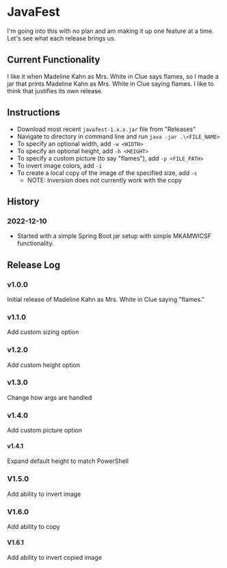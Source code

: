 # JavaFest

I'm going into this with no plan and am making it up one feature at a time. Let's see what each release brings us.

## Current Functionality

I like it when Madeline Kahn as Mrs. White in Clue says flames, so I made a jar that prints Madeline Kahn as Mrs. White
in Clue saying flames. I like to think that justifies its own release.

## Instructions

* Download most recent `javafest-1.x.x.jar` file from "Releases"
* Navigate to directory in command line and run `java -jar .\<FILE_NAME>`
* To specify an optional width, add `-w <WIDTH>`
* To specify an optional height, add `-h <HEIGHT>`
* To specify a custom picture (to say "flames"), add `-p <FILE_PATH>`
* To invert image colors, add `-i`
* To create a local copy of the image of the specified size, add `-c`
    * NOTE: Inversion does not currently work with the copy

## History

### 2022-12-10

* Started with a simple Spring Boot jar setup with simple MKAMWICSF functionality.

## Release Log

### v1.0.0

Initial release of Madeline Kahn as Mrs. White in Clue saying "flames."

### v1.1.0

Add custom sizing option

### v1.2.0

Add custom height option

### v1.3.0

Change how args are handled

### v1.4.0

Add custom picture option

#### v1.4.1

Expand default height to match PowerShell

### V1.5.0

Add ability to invert image

### V1.6.0

Add ability to copy

#### V1.6.1

Add ability to invert copied image